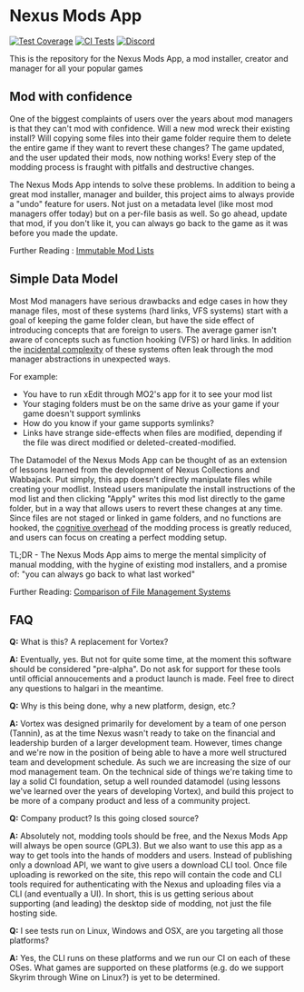 # Nexus Mods App

[![Test Coverage](https://codecov.io/gh/Nexus-Mods/NexusMods.App/branch/main/graph/badge.svg?token=RR2Lic1E0M)](https://codecov.io/gh/Nexus-Mods/NexusMods.App)
[![CI Tests](https://github.com/Nexus-Mods/NexusMods.App/actions/workflows/clean_environment_tests.yaml/badge.svg)](https://github.com/Nexus-Mods/NexusMods.App/actions/workflows/clean_environment_tests.yaml)
[![Discord](https://img.shields.io/discord/1134149061080002713?logo=discord&logoColor=white&color=7289da)](https://discord.gg/VRtBNfEH)


This is the repository for the Nexus Mods App, a mod installer, creator and manager for all your popular games

## Mod with confidence

One of the biggest complaints of users over the years about mod managers is that they can't mod with confidence. Will a new mod wreck their
existing install? Will copying some files into their game folder require them to delete the entire game if they want to revert these changes? The
game updated, and the user updated their mods, now nothing works! Every step of the modding process is fraught with pitfalls and destructive changes.

The Nexus Mods App intends to solve these problems. In addition to being a great mod installer, manager and builder, this project aims to always
provide a "undo" feature for users. Not just on a metadata level (like most mod managers offer today) but on a per-file basis as well. So go ahead,
update that mod, if you don't like it, you can always go back to the game as it was before you made the update.

Further Reading : [Immutable Mod Lists](/docs/ImmutableModlists.md)

## Simple Data Model

Most Mod managers have serious drawbacks and edge cases in how they manage files, most of these systems (hard links, VFS systems) start with a goal
of keeping the game folder clean, but have the side effect of introducing concepts that are foreign to users. The average gamer isn't aware of concepts
such as function hooking (VFS) or hard links. In addition the [incidental complexity](https://dev.to/alexbunardzic/software-complexity-essential-accidental-and-incidental-3i4d)
of these systems often leak through the mod manager abstractions in unexpected ways.

For example:

* You have to run xEdit through MO2's app for it to see your mod list
* Your staging folders must be on the same drive as your game if your game doesn't support symlinks
* How do you know if your game supports symlinks?
* Links have strange side-effects when files are modified, depending if the file was direct modified or deleted-created-modified.

The Datamodel of the Nexus Mods App can be thought of as an extension of lessons learned from the development of Nexus Collections and Wabbajack.
Put simply, this app doesn't directly manipulate files while creating your modlist. Instead users manipulate the install instructions of the mod list
and then clicking "Apply" writes this mod list directly to the game folder, but in a way that allows users to revert these changes at any time. Since files are not staged or
linked in game folders, and no functions are hooked, the [cognitive overhead](https://techcrunch.com/2013/04/20/cognitive-overhead/) of the modding process is greatly reduced,
and users can focus on creating a perfect modding setup.

TL;DR - The Nexus Mods App aims to merge the mental simplicity of manual modding, with the hygine of existing mod installers, and a promise of: "you can always go back to what last worked"

Further Reading: [Comparison of File Management Systems](/docs/ComparisonOfFileManagementSystems.md)

## FAQ

**Q:** What is this? A replacement for Vortex?

**A:** Eventually, yes. But not for quite some time, at the moment this software should be considered "pre-alpha". Do not ask for support for these tools until official annoucements and a product launch is made. Feel free to direct any questions to halgari in the meantime.


**Q:** Why is this being done, why a new platform, design, etc.?

**A:** Vortex was designed primarily for develoment by a team of one person (Tannin), as at the time Nexus wasn't ready to take on the financial and leadership burden of a larger development team. However, times change and we're now in the position of being able to have a more well structured team and development schedule. As such we are increasing the size of our mod management team. On the technical side of things we're taking time to lay a solid CI foundation, setup a well rounded datamodel (using lessons we've learned over the years of developing Vortex), and build this project to be more of a company product and less of a community project. 


**Q:** Company product? Is this going closed source?

**A:** Absolutely not, modding tools should be free, and the Nexus Mods App will always be open source (GPL3). But we also want to use this app as a way to get tools into the hands of modders and users. Instead of publishing only a download API, we want to give users a download CLI tool. Once file uploading is reworked on the site, this repo will contain the code and CLI tools required for authenticating with the Nexus and uploading files via a CLI (and eventually a UI). In short, this is us getting serious about supporting (and leading) the desktop side of modding, not just the file hosting side. 


**Q:** I see tests run on Linux, Windows and OSX, are you targeting all those platforms?

**A:** Yes, the CLI runs on these platforms and we run our CI on each of these OSes. What games are supported on these platforms (e.g. do we support Skyrim through Wine on Linux?) is yet to be determined. 
